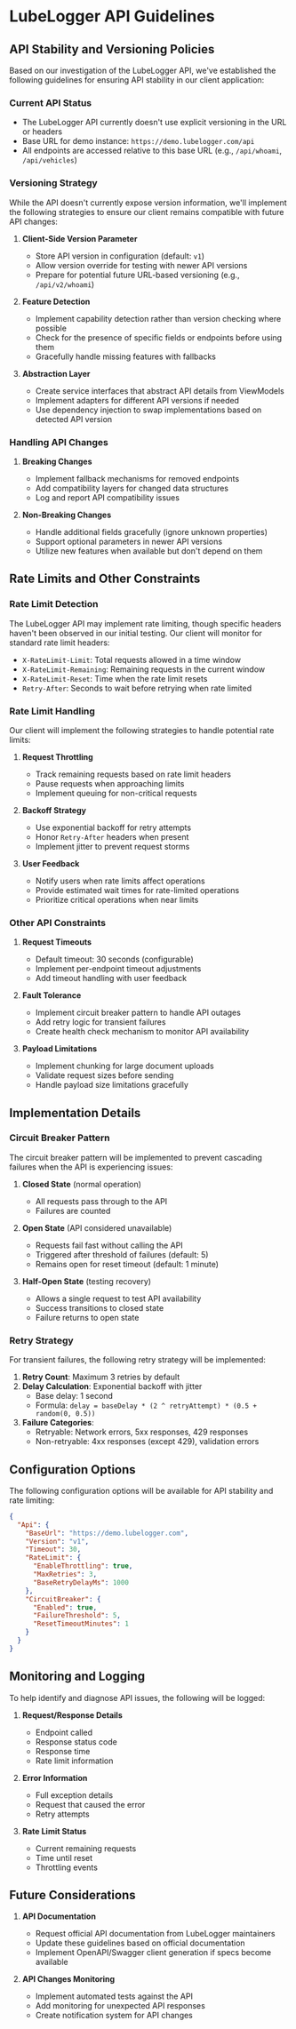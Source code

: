 # LubeLogger API Guidelines

## API Stability and Versioning Policies

Based on our investigation of the LubeLogger API, we've established the following guidelines for ensuring API stability in our client application:

### Current API Status

- The LubeLogger API currently doesn't use explicit versioning in the URL or headers
- Base URL for demo instance: `https://demo.lubelogger.com/api`
- All endpoints are accessed relative to this base URL (e.g., `/api/whoami`, `/api/vehicles`)

### Versioning Strategy

While the API doesn't currently expose version information, we'll implement the following strategies to ensure our client remains compatible with future API changes:

1. **Client-Side Version Parameter**
   - Store API version in configuration (default: `v1`)
   - Allow version override for testing with newer API versions
   - Prepare for potential future URL-based versioning (e.g., `/api/v2/whoami`)

2. **Feature Detection**
   - Implement capability detection rather than version checking where possible
   - Check for the presence of specific fields or endpoints before using them
   - Gracefully handle missing features with fallbacks

3. **Abstraction Layer**
   - Create service interfaces that abstract API details from ViewModels
   - Implement adapters for different API versions if needed
   - Use dependency injection to swap implementations based on detected API version

### Handling API Changes

1. **Breaking Changes**
   - Implement fallback mechanisms for removed endpoints
   - Add compatibility layers for changed data structures
   - Log and report API compatibility issues

2. **Non-Breaking Changes**
   - Handle additional fields gracefully (ignore unknown properties)
   - Support optional parameters in newer API versions
   - Utilize new features when available but don't depend on them

## Rate Limits and Other Constraints

### Rate Limit Detection

The LubeLogger API may implement rate limiting, though specific headers haven't been observed in our initial testing. Our client will monitor for standard rate limit headers:

- `X-RateLimit-Limit`: Total requests allowed in a time window
- `X-RateLimit-Remaining`: Remaining requests in the current window
- `X-RateLimit-Reset`: Time when the rate limit resets
- `Retry-After`: Seconds to wait before retrying when rate limited

### Rate Limit Handling

Our client will implement the following strategies to handle potential rate limits:

1. **Request Throttling**
   - Track remaining requests based on rate limit headers
   - Pause requests when approaching limits
   - Implement queuing for non-critical requests

2. **Backoff Strategy**
   - Use exponential backoff for retry attempts
   - Honor `Retry-After` headers when present
   - Implement jitter to prevent request storms

3. **User Feedback**
   - Notify users when rate limits affect operations
   - Provide estimated wait times for rate-limited operations
   - Prioritize critical operations when near limits

### Other API Constraints

1. **Request Timeouts**
   - Default timeout: 30 seconds (configurable)
   - Implement per-endpoint timeout adjustments
   - Add timeout handling with user feedback

2. **Fault Tolerance**
   - Implement circuit breaker pattern to handle API outages
   - Add retry logic for transient failures
   - Create health check mechanism to monitor API availability

3. **Payload Limitations**
   - Implement chunking for large document uploads
   - Validate request sizes before sending
   - Handle payload size limitations gracefully

## Implementation Details

### Circuit Breaker Pattern

The circuit breaker pattern will be implemented to prevent cascading failures when the API is experiencing issues:

1. **Closed State** (normal operation)
   - All requests pass through to the API
   - Failures are counted

2. **Open State** (API considered unavailable)
   - Requests fail fast without calling the API
   - Triggered after threshold of failures (default: 5)
   - Remains open for reset timeout (default: 1 minute)

3. **Half-Open State** (testing recovery)
   - Allows a single request to test API availability
   - Success transitions to closed state
   - Failure returns to open state

### Retry Strategy

For transient failures, the following retry strategy will be implemented:

1. **Retry Count**: Maximum 3 retries by default
2. **Delay Calculation**: Exponential backoff with jitter
   - Base delay: 1 second
   - Formula: `delay = baseDelay * (2 ^ retryAttempt) * (0.5 + random(0, 0.5))`
3. **Failure Categories**:
   - Retryable: Network errors, 5xx responses, 429 responses
   - Non-retryable: 4xx responses (except 429), validation errors

## Configuration Options

The following configuration options will be available for API stability and rate limiting:

```json
{
  "Api": {
    "BaseUrl": "https://demo.lubelogger.com",
    "Version": "v1",
    "Timeout": 30,
    "RateLimit": {
      "EnableThrottling": true,
      "MaxRetries": 3,
      "BaseRetryDelayMs": 1000
    },
    "CircuitBreaker": {
      "Enabled": true,
      "FailureThreshold": 5,
      "ResetTimeoutMinutes": 1
    }
  }
}
```

## Monitoring and Logging

To help identify and diagnose API issues, the following will be logged:

1. **Request/Response Details**
   - Endpoint called
   - Response status code
   - Response time
   - Rate limit information

2. **Error Information**
   - Full exception details
   - Request that caused the error
   - Retry attempts

3. **Rate Limit Status**
   - Current remaining requests
   - Time until reset
   - Throttling events

## Future Considerations

1. **API Documentation**
   - Request official API documentation from LubeLogger maintainers
   - Update these guidelines based on official documentation
   - Implement OpenAPI/Swagger client generation if specs become available

2. **API Changes Monitoring**
   - Implement automated tests against the API
   - Add monitoring for unexpected API responses
   - Create notification system for API changes